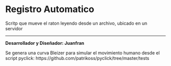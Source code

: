 # Registro Automatico
Scritp que mueve el raton leyendo desde un archivo, ubicado en un servidor
<hr/>
<strong>Desarrollador y Diseñador: Juanfran</strong><br/>
<p>Se genera una curva Bleizer para simular el movimiento humano desde el script
pyclick: https://github.com/patrikoss/pyclick/tree/master/tests</p>


